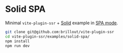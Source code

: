 # Solid SPA

Minimal `vite-plugin-ssr` + [Solid](https://www.solidjs.com/) example in [SPA mode](https://vite-plugin-ssr.com/render-modes#spa).

```bash
git clone git@github.com:brillout/vite-plugin-ssr
cd vite-plugin-ssr/examples/solid-spa/
npm install
npm run dev
```
